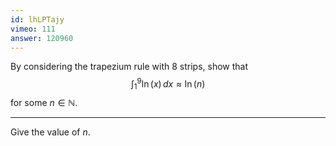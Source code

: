 ```yaml
---
id: lhLPTajy
vimeo: 111
answer: 120960
---
```


By considering the trapezium rule with $8$ strips, show that
$$
\int_{1}^{9} \ln(x) \, dx \approx \ln\left( n \right)
$$
for some $n \in \mathbb{N}$.

---

Give the value of $n$.
